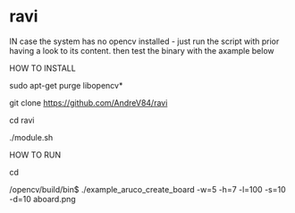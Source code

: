 # ravi
IN case the system has no opencv installed - just run the script with prior having a look to its content.
then test the binary with the axample below

HOW TO INSTALL

sudo apt-get purge libopencv*

git clone https://github.com/AndreV84/ravi

cd ravi

./module.sh


HOW TO RUN

cd 

/opencv/build/bin$ ./example_aruco_create_board -w=5 -h=7 -l=100 -s=10 -d=10 aboard.png

